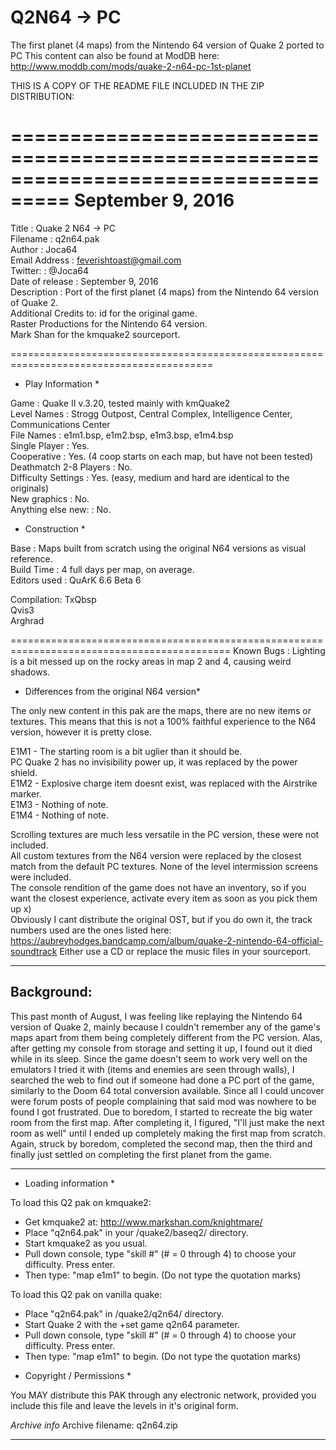 # Q2N64 -> PC
The first planet (4 maps) from the Nintendo 64 version of Quake 2 ported to PC
This content can also be found at ModDB here: http://www.moddb.com/mods/quake-2-n64-pc-1st-planet


THIS IS A COPY OF THE README FILE INCLUDED IN THE ZIP DISTRIBUTION:

===================================================================================
September 9, 2016
===================================================================================

Title                   : Quake 2 N64 -> PC<br>
Filename                : q2n64.pak <br>
Author                  : Joca64 <br>
Email Address           : feverishtoast@gmail.com <br>
Twitter:		: @Joca64 <br>
Date of release		: September 9, 2016 <br>
Description		: Port of the first planet (4 maps) from the Nintendo 64 version of Quake 2. <br>
Additional Credits to:	id for the original game.<br>
			Raster Productions for the Nintendo 64 version.<br>
			Mark Shan for the kmquake2 sourceport.<br>
			

=========================================================================================

* Play Information *

Game			: Quake II v.3.20, tested mainly with kmQuake2 <br>
Level Names      	: Strogg Outpost, Central Complex, Intelligence Center, Communications Center<br>
File Names		: e1m1.bsp, e1m2.bsp, e1m3.bsp, e1m4.bsp<br>
Single Player           : Yes.<br>
Cooperative 		: Yes. (4 coop starts on each map, but have not been tested)<br>
Deathmatch 2-8 Players  : No.<br>
Difficulty Settings     : Yes. (easy, medium and hard are identical to the originals)<br>
New graphics		: No.<br>
Anything else new:	: No.<br>

* Construction *

Base            : Maps built from scratch using the original N64 versions as visual reference.<br>
Build Time      : 4 full days per map, on average.<br>
Editors used    : QuArK 6.6 Beta 6<br>
		   	  

Compilation:	TxQbsp<br>
		Qvis3<br>
		Arghrad<br>

		
============================================================================================
Known Bugs      : Lighting is a bit messed up on the rocky areas in map 2 and 4, causing weird shadows.


* Differences from the original N64 version*

The only new content in this pak are the maps, there are no new items or textures. This means that this is not a 100% faithful experience to the N64 version, however it is pretty close.

E1M1 -	The starting room is a bit uglier than it should be.<br>
	PC Quake 2 has no invisibility power up, it was replaced by the power shield.<br>
E1M2 -	Explosive charge item doesnt exist, was replaced with the Airstrike marker.<br>
E1M3 -	Nothing of note.<br>
E1M4 -	Nothing of note.<br>

Scrolling textures are much less versatile in the PC version, these were not included.<br>
All custom textures from the N64 version were replaced by the closest match from the default PC textures. None of the level intermission screens were included.<br>
The console rendition of the game does not have an inventory, so if you want the closest experience, activate every item as soon as you pick them up x)<br>
Obviously I cant distribute the original OST, but if you do own it, the track numbers used are the ones listed here: https://aubreyhodges.bandcamp.com/album/quake-2-nintendo-64-official-soundtrack Either use a CD or replace the music files in your sourceport.<br>


--------------------------------------------------------------
Background:
--------------------------------------------------------------
This past month of August, I was feeling like replaying the Nintendo 64 version of Quake 2, mainly 
because I couldn't remember any of the game's maps apart from them being completely different
from the PC version. Alas, after getting my console from storage and setting it up, I found out
it died while in its sleep. Since the game doesn't seem to work very well on the emulators I tried it
with (items and enemies are seen through walls), I searched the web to find out if someone had done a PC
port of the game, similarly to the Doom 64 total conversion available. Since all I could uncover were
forum posts of people complaining that said mod was nowhere to be found I got frustrated.
Due to boredom, I started to recreate the big water room from the first map. After completing
it, I figured, "I'll just make the next room as well" until I ended up completely making the
first map from scratch. Again, struck by boredom, completed the second map, then the third and 
finally just settled on completing the first planet from the game.

--------------------------------------------------------------

* Loading information *

To load this Q2 pak on kmquake2:
- Get kmquake2 at: http://www.markshan.com/knightmare/
- Place "q2n64.pak" in your /quake2/baseq2/ directory.
- Start kmquake2 as you usual.
- Pull down console, type "skill #" (# = 0 through 4) to choose your difficulty. Press enter.
- Then type: "map e1m1" to begin.
(Do not type the quotation marks)

To load this Q2 pak on vanilla quake:
- Place "q2n64.pak" in /quake2/q2n64/ directory.
- Start Quake 2 with the +set game q2n64 parameter.
- Pull down console, type "skill #" (# = 0 through 4) to choose your difficulty. Press enter.
- Then type: "map e1m1" to begin.
(Do not type the quotation marks)
		 

* Copyright / Permissions *

You MAY distribute this PAK through any electronic network, provided you include this file 
and leave the levels in it's original form.

*Archive info*
Archive filename: q2n64.zip

---------
